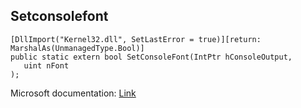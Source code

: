 ## Setconsolefont

```
[DllImport("Kernel32.dll", SetLastError = true)][return: MarshalAs(UnmanagedType.Bool)]
public static extern bool SetConsoleFont(IntPtr hConsoleOutput,
   uint nFont
);
```

Microsoft documentation: [Link](https://learn.microsoft.com/en-us/windows/console/setcurrentconsolefontex)
